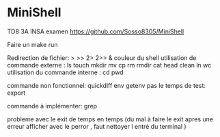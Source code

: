 # MiniShell
TD8 3A INSA examen
https://github.com/Sosso8305/MiniShell

Faire un make run 


Redirection de fichier:  >   >>  2> 2>>  &
couleur du shell
utilisation de commande externe : ls touch mkdir mv cp rm rmdir cat head clean ln wc
utilisation du commande interne : cd pwd 

commande non fonctionnel: quickdiff env getenv
pas le temps de test: export

commande à implémenter: grep  


probleme avec le exit de temps en temps
(du mal à faire le exit apres une erreur afficher avec le perror , faut nettoyer l entré du terminal ) 

